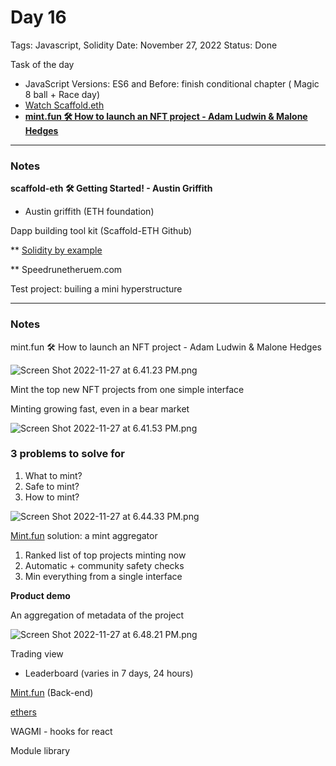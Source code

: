 # Day 16

Tags: Javascript, Solidity
Date: November 27, 2022
Status: Done

Task of the day

- JavaScript Versions: ES6 and Before: finish conditional chapter ( Magic 8 ball + Race day)
- [Watch Scaffold.eth](https://www.youtube.com/watch?v=fvx4cAO8sZE&list=PLXzKMXK2aHh4ReviSGoUdlMYSsc1iRfAm&index=19)
- ****[mint.fun 🛠 How to launch an NFT project - Adam Ludwin & Malone Hedges](https://www.youtube.com/watch?v=cw5LfpeteTQ&list=PLXzKMXK2aHh4ReviSGoUdlMYSsc1iRfAm&index=20)****

---

### **Notes**

****scaffold-eth 🛠 Getting Started! - Austin Griffith****

- Austin griffith (ETH foundation)

Dapp building tool kit (Scaffold-ETH Github)

** [Solidity by example](https://solidity-by-example.org/)

** Speedrunetheruem.com

Test project: builing a mini hyperstructure

---

### Notes

mint.fun 🛠 How to launch an NFT project - Adam Ludwin & Malone Hedges

![Screen Shot 2022-11-27 at 6.41.23 PM.png](Day%2016%20890acce847d94c81aa8d12376e59790a/Screen_Shot_2022-11-27_at_6.41.23_PM.png)

Mint the top new NFT projects from one simple interface

Minting growing fast, even in a bear market

![Screen Shot 2022-11-27 at 6.41.53 PM.png](Day%2016%20890acce847d94c81aa8d12376e59790a/Screen_Shot_2022-11-27_at_6.41.53_PM.png)

### 3 problems to solve for

1. What to mint?
2. Safe to mint?
3. How to mint?

![Screen Shot 2022-11-27 at 6.44.33 PM.png](Day%2016%20890acce847d94c81aa8d12376e59790a/Screen_Shot_2022-11-27_at_6.44.33_PM.png)

[Mint.fun](http://Mint.fun) solution: a mint aggregator

1. Ranked list of top projects minting now
2. Automatic + community safety checks
3. Min everything from a single interface

**Product demo** 

An aggregation of metadata of the project

![Screen Shot 2022-11-27 at 6.48.21 PM.png](Day%2016%20890acce847d94c81aa8d12376e59790a/Screen_Shot_2022-11-27_at_6.48.21_PM.png)

Trading view

- Leaderboard (varies in 7 days, 24 hours)

[Mint.fun](http://Mint.fun) (Back-end)

[ethers](https://www.npmjs.com/package/ethers) 

WAGMI - hooks for react

Module library